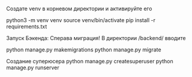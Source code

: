 Создате venv в корневом директории и активируйте его

python3 -m venv venv
source venv/bin/activate
pip install -r requirements.txt

Запуск Бэкенда:
Сперава миграция!
В директории /backend/ вводите 

python manage.py makemigrations
python manage.py migrate

Создание суперюсера
python manage.py createsuperuser
python manage.py runserver
